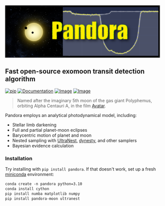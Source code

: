![Logo](https://github.com/hippke/Pandora/blob/main/docs/source/logo.png?raw=true)
## Fast open-source exomoon transit detection algorithm

[![pip](https://img.shields.io/badge/pip-install%20pandora--moon-blue.svg)](https://pypi.org/project/wotan/)
[![Documentation](https://img.shields.io/badge/documentation-%E2%9C%93-blue.svg)](https://wotan.readthedocs.io/en/latest/index.html)
[![Image](https://img.shields.io/badge/tutorials-%E2%9C%93-blue.svg)](https://github.com/hippke/wotan/tree/master/tutorials)
[![Image](https://img.shields.io/badge/arXiv-1906.00966-blue.svg)](https://arxiv.org/abs/1906.00966)

> Named after the imaginary 5th moon of the gas giant Polyphemus, orbiting Alpha Centauri A, in the film [Avatar](https://james-camerons-avatar.fandom.com/wiki/Pandora). 

Pandora employs an analytical photodynamical model, including:
- Stellar limb darkening
- Full and partial planet-moon eclipses
- Barycentric motion of planet and moon
- Nested sampling with [UltraNest](https://github.com/JohannesBuchner/UltraNest), [dynesty](https://github.com/joshspeagle/dynesty), and other samplers
- Bayesian evidence calculation

### Installation
Try installing with `pip install pandora`. If that doesn't work, set up a fresh [miniconda](https://docs.conda.io/en/latest/miniconda.html) environment:
```
conda create -n pandora python=3.10
conda install cython
pip install numba matplotlib numpy
pip install pandora-moon ultranest
```
